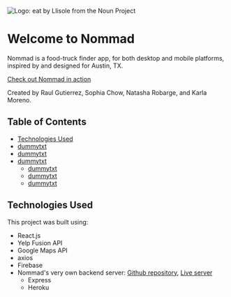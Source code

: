 ![Logo: eat by Llisole from the Noun Project]("https://i.imgur.com/8JxtpPr.png")
#  Welcome to Nommad
Nommad is a food-truck finder app, for both desktop and mobile platforms, inspired by and designed for Austin, TX.

[Check out Nommad in action](https://nommad-app.firebaseapp.com/)

Created by Raul Gutierrez, Sophia Chow, Natasha Robarge, and Karla Moreno.

## Table of Contents

- [Technologies Used](#technologies-used)
- [dummytxt](#dummyheader)
- [dummytxt](#dummyheader)
- [dummytxt](#dummyheader)
  - [dummytxt](#dummyheader)
  - [dummytxt](#dummyheader)
  - [dummytxt](#dummyheader)

## Technologies Used
This project was built using:
- React.js
- Yelp Fusion API
- Google Maps API
- axios
- Firebase
- Nommad's very own backend server: [Github repository](https://github.com/deathnaut/nommad-backend), [Live server](http://nommad-backend.herokuapp.com/)
  - Express
  - Heroku
